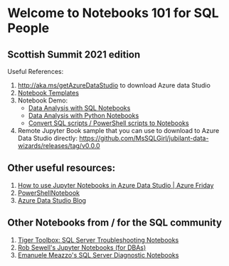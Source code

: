 # Welcome to Notebooks 101 for SQL People 
## Scottish Summit 2021 edition

Useful References:
1. http://aka.ms/getAzureDataStudio to download Azure data Studio
2. [Notebook Templates](https://github.com/MsSQLGirl/jubilant-data-wizards/tree/main/Notebook%20Templates)
3. Notebook Demo:
    - [Data Analysis with SQL Notebooks](https://github.com/MsSQLGirl/jubilant-data-wizards/blob/main/Simple%20Demo/Sample%20Notebooks%20-%20Data%20Analysis/WWIReproducibleResearch%20Vol%201.ipynb)
    - [Data Analysis with Python Notebooks](https://github.com/MsSQLGirl/jubilant-data-wizards/blob/main/Simple%20Demo/Sample%20Notebooks%20-%20Data%20Analysis/ReproducibleResearch.ipynb)
    - [Convert SQL scripts / PowerShell scripts to Notebooks](https://github.com/MsSQLGirl/jubilant-data-wizards/blob/main/Useful%20Notebooks/DemoConvertToNotebooks.ipynb)
4. Remote Jupyter Book sample that you can use to download to Azure Data Studio directly: https://github.com/MsSQLGirl/jubilant-data-wizards/releases/tag/v0.0.0

## Other useful resources:
1. [How to use Jupyter Notebooks in Azure Data Studio | Azure Friday](https://www.youtube.com/watch?v=pHuRj9ty9cI)
2. [PowerShellNotebook](https://github.com/dfinke/PowerShellNotebook)
3. [Azure Data Studio Blog](https://cloudblogs.microsoft.com/sqlserver/?product=azure-data-studio)

## Other Notebooks from / for the SQL community
1. [Tiger Toolbox: SQL Server Troubleshooting Notebooks](https://github.com/microsoft/tigertoolbox/tree/master/Troubleshooting-Notebooks)
2. [Rob Sewell's Jupyter Notebooks (for DBAs)](https://github.com/SQLDBAWithABeard/JupyterNotebooks)
3. [Emanuele Meazzo's SQL Server Diagnostic Notebooks](https://tsql.tech/sql-server-diagnostic-notebook-updated/)
